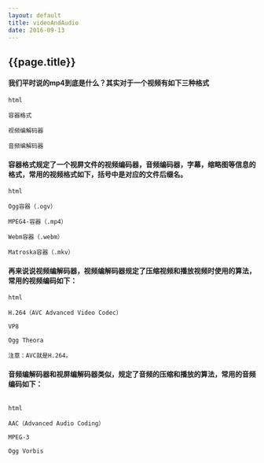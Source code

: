 ```yaml
---
layout: default
title: videoAndAudio
date: 2016-09-13
---
```


## {{page.title}}

#### 我们平时说的mp4到底是什么？其实对于一个视频有如下三种格式

```
html

容器格式

视频编解码器

音频编解码器
```

#### 容器格式规定了一个视屏文件的视频编码器，音频编码器，字幕，缩略图等信息的格式，常用的视频格式如下，括号中是对应的文件后缀名。

```
html

Ogg容器（.ogv）

MPEG4-容器（.mp4）

Webm容器（.webm）

Matroska容器（.mkv）
```

#### 再来说说视频编解码器，视频编解码器规定了压缩视频和播放视频时使用的算法，常用的视频编码如下：

```
html

H.264（AVC Advanced Video Codec）

VP8

Ogg Theora

注意：AVC就是H.264。
```

#### 音频编解码器和视屏编解码器类似，规定了音频的压缩和播放的算法，常用的音频编码如下：

```

html

AAC（Advanced Audio Coding）

MPEG-3

Ogg Vorbis
```


